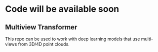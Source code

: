 # Code will be available soon

## Multiview Transformer
This repo can be used to work with deep learning models that use multi-views from 3D/4D point clouds.
